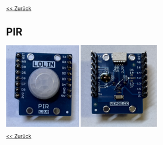 [<< Zurück](../README.md)

# PIR

<img src="Bilder/PIR_vorne.JPEG" alt="drawing" width="200"/>
<img src="Bilder/PIR_hinten.JPEG" alt="drawing" width="209"/>

[<< Zurück](../README.md)